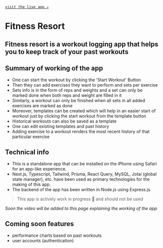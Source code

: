 [`visit the live app ↗`](https://fitness-app-next-frontend.vercel.app/)

# Fitness Resort

## Fitness resort is a workout logging app that helps you to keep track of your past workouts

## Summary of working of the app
- One can start the workout by clicking the 'Start Workout' Button
- Then they can add exercises they want to perform and sets per exercise
- Sets info is in the form of reps and weights and a set can only be marked done when both reps and weight are filled in it
- Similarly, a workout can only be finished when all sets in all added exercises are marked as done
- Moreover, templates can be created which will help in an easier start of workout just by clicking the start workout from the template button
- Historical workouts can also be saved as a template
- One can edit existing templates and past history
- Adding exercise to a workout renders the most recent history of that particular exercise

## Technical info
- This is a standalone app that can be installed on the iPhone using Safari for an app-like experience.
- Next.js, Typescript, Tailwind, Prisma, React Query, MySQL, Jotai (global state manager), etc. have been used as primary technologies for the making of this app.
- The backend of the app has been written in Node.js using Express.js


>This app is actively work in progress 🚧 and should not be used

*Soon the video will be added to this page explaining the working of the app*

## Coming soon features
- performance charts based on past workouts
- user accounts (authentication)
